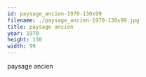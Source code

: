 ```yaml
---
id: paysage_ancien-1970-130x99
filename: ./paysage_ancien-1970-130x99.jpg
title: paysage ancien
year: 1970
height: 130
width: 99
---
```


paysage ancien
